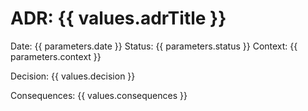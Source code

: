 # ADR: {{ values.adrTitle }}

Date: {{ parameters.date }}
Status: {{ parameters.status }}
Context:
{{ parameters.context }}

Decision:
{{ values.decision }}

Consequences:
{{ values.consequences }}
